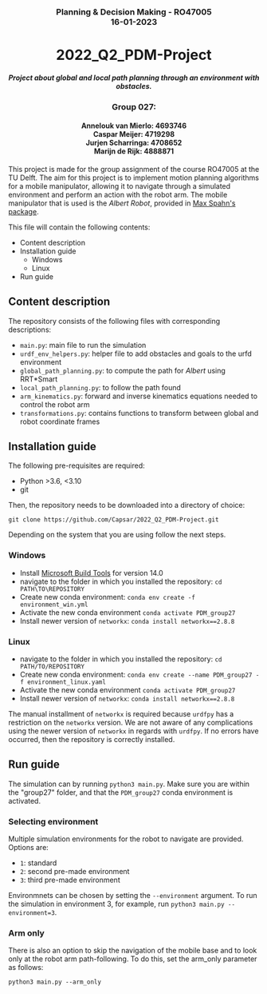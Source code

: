 ### <div align='center'> Planning & Decision Making - RO47005 <br/> 16-01-2023 </div>

# <div align='center'> 2022_Q2_PDM-Project </div>
#### <div align='center'><i>Project about global and local path planning through an environment with obstacles. </i></div>

### <div align ='center'> Group 027:</div>
#### <div align='center'>Annelouk van Mierlo: 4693746 </br> Caspar Meijer: 4719298 </br> Jurjen Scharringa: 4708652 </br> Marijn de Rijk: 4888871 </div>

This project is made for the group assignment of the course RO47005 at the TU Delft. 
The aim for this project is to implement motion planning algorithms for a mobile manipulator, allowing it to navigate through a simulated environment and perform an action with the robot arm.
The mobile manipulator that is used is the <i>Albert Robot</i>, provided in [Max Spahn's package](https://github.com/maxspahn/gym_envs_urdf).


This file will contain the following contents:
- Content description
- Installation guide
  - Windows
  - Linux
- Run guide

## Content description
The repository consists of the following files with corresponding descriptions:
- ```main.py```: main file to run the simulation
- ```urdf_env_helpers.py```: helper file to add obstacles and goals to the urfd environment
- ```global_path_planning.py```: to compute the path for <i>Albert</i> using RRT*Smart
- ```local_path_planning.py```: to follow the path found
- ```arm_kinematics.py```: forward and inverse kinematics equations needed to control the robot arm
- ``transformations.py``: contains functions to transform between global and robot coordinate frames
  
 
## Installation guide
The following pre-requisites are required:
- Python >3.6, <3.10
- git

Then, the repository needs to be downloaded into a directory of choice:
```
git clone https://github.com/Capsar/2022_Q2_PDM-Project.git
```
Depending on the system that you are using follow the next steps. 

### Windows
- Install [Microsoft Build Tools](https://visualstudio.microsoft.com/downloads/?q=build+tools) for version 14.0
- navigate to the folder in which you installed the repository: ``cd PATH\TO\REPOSITORY``
- Create new conda environment: ```conda env create -f environment_win.yml```
- Activate the new conda environment ```conda activate PDM_group27```
- Install newer version of ```networkx```: ```conda install networkx==2.8.8```

### Linux
- navigate to the folder in which you installed the repository: ``cd PATH/TO/REPOSITORY``
- Create new conda environment: ```conda env create --name PDM_group27 -f environment_linux.yaml```
- Activate the new conda environment ```conda activate PDM_group27```
- Install newer version of ```networkx```: ```conda install networkx==2.8.8```

The manual installment of ```networkx``` is required because ```urdfpy``` has a restriction on the ```networkx``` version. We are not aware of any complications using the newer version of ```networkx``` in regards with ```urdfpy```.
If no errors have occurred, then the repository is correctly installed. 

## Run guide
The simulation can by running ``python3 main.py``.  Make sure you are within the "group27" folder, and that the ```PDM_group27``` conda environment is activated.

### Selecting environment
Multiple simulation environments for the robot to navigate are provided. Options are:
- ```1```: standard
- ```2```: second pre-made environment
- ```3```: third pre-made environment

Environmnets can be chosen by setting the ```--environment``` argument.  To run the simulation in environment 3, for example, run ``python3 main.py --environment=3``.

### Arm only
There is also an option to skip the navigation of the mobile base and to look only at the robot arm path-following.  To do this, set the arm_only parameter as follows:

``python3 main.py --arm_only``


